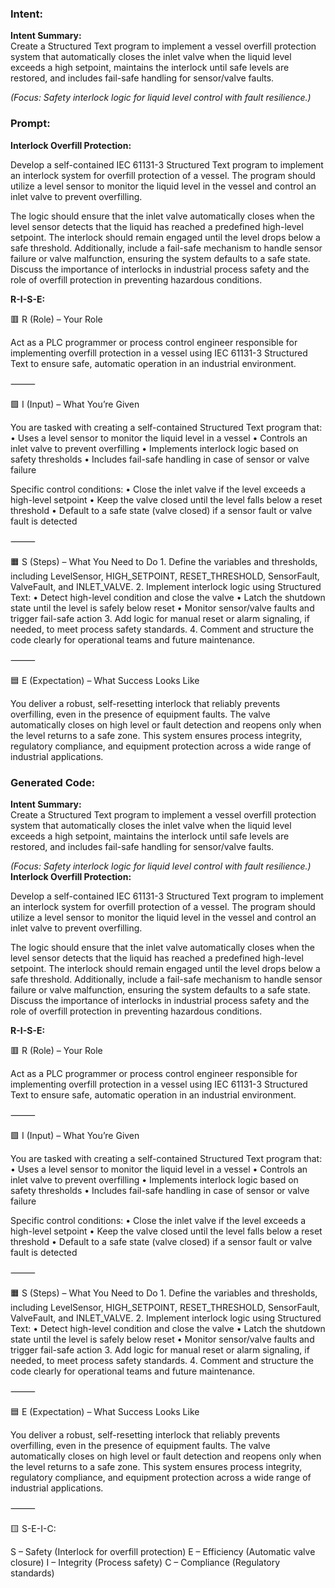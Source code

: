 ### Intent:
**Intent Summary:**  
Create a Structured Text program to implement a vessel overfill protection system that automatically closes the inlet valve when the liquid level exceeds a high setpoint, maintains the interlock until safe levels are restored, and includes fail-safe handling for sensor/valve faults.  

*(Focus: Safety interlock logic for liquid level control with fault resilience.)*

### Prompt:
**Interlock Overfill Protection:**

Develop a self-contained IEC 61131-3 Structured Text program to implement an interlock system for overfill protection of a vessel. The program should utilize a level sensor to monitor the liquid level in the vessel and control an inlet valve to prevent overfilling.

The logic should ensure that the inlet valve automatically closes when the level sensor detects that the liquid has reached a predefined high-level setpoint. The interlock should remain engaged until the level drops below a safe threshold. Additionally, include a fail-safe mechanism to handle sensor failure or valve malfunction, ensuring the system defaults to a safe state. Discuss the importance of interlocks in industrial process safety and the role of overfill protection in preventing hazardous conditions.

**R-I-S-E:**

🟥 R (Role) – Your Role

Act as a PLC programmer or process control engineer responsible for implementing overfill protection in a vessel using IEC 61131-3 Structured Text to ensure safe, automatic operation in an industrial environment.

⸻

🟩 I (Input) – What You’re Given

You are tasked with creating a self-contained Structured Text program that:
	•	Uses a level sensor to monitor the liquid level in a vessel
	•	Controls an inlet valve to prevent overfilling
	•	Implements interlock logic based on safety thresholds
	•	Includes fail-safe handling in case of sensor or valve failure

Specific control conditions:
	•	Close the inlet valve if the level exceeds a high-level setpoint
	•	Keep the valve closed until the level falls below a reset threshold
	•	Default to a safe state (valve closed) if a sensor fault or valve fault is detected

⸻

🟧 S (Steps) – What You Need to Do
	1.	Define the variables and thresholds, including LevelSensor, HIGH_SETPOINT, RESET_THRESHOLD, SensorFault, ValveFault, and INLET_VALVE.
	2.	Implement interlock logic using Structured Text:
	•	Detect high-level condition and close the valve
	•	Latch the shutdown state until the level is safely below reset
	•	Monitor sensor/valve faults and trigger fail-safe action
	3.	Add logic for manual reset or alarm signaling, if needed, to meet process safety standards.
	4.	Comment and structure the code clearly for operational teams and future maintenance.

⸻

🟦 E (Expectation) – What Success Looks Like

You deliver a robust, self-resetting interlock that reliably prevents overfilling, even in the presence of equipment faults. The valve automatically closes on high level or fault detection and reopens only when the level returns to a safe zone. This system ensures process integrity, regulatory compliance, and equipment protection across a wide range of industrial applications.

### Generated Code:
**Intent Summary:**  
Create a Structured Text program to implement a vessel overfill protection system that automatically closes the inlet valve when the liquid level exceeds a high setpoint, maintains the interlock until safe levels are restored, and includes fail-safe handling for sensor/valve faults.  

*(Focus: Safety interlock logic for liquid level control with fault resilience.)*
**Interlock Overfill Protection:**

Develop a self-contained IEC 61131-3 Structured Text program to implement an interlock system for overfill protection of a vessel. The program should utilize a level sensor to monitor the liquid level in the vessel and control an inlet valve to prevent overfilling.

The logic should ensure that the inlet valve automatically closes when the level sensor detects that the liquid has reached a predefined high-level setpoint. The interlock should remain engaged until the level drops below a safe threshold. Additionally, include a fail-safe mechanism to handle sensor failure or valve malfunction, ensuring the system defaults to a safe state. Discuss the importance of interlocks in industrial process safety and the role of overfill protection in preventing hazardous conditions.

**R-I-S-E:**

🟥 R (Role) – Your Role

Act as a PLC programmer or process control engineer responsible for implementing overfill protection in a vessel using IEC 61131-3 Structured Text to ensure safe, automatic operation in an industrial environment.

⸻

🟩 I (Input) – What You’re Given

You are tasked with creating a self-contained Structured Text program that:
	•	Uses a level sensor to monitor the liquid level in a vessel
	•	Controls an inlet valve to prevent overfilling
	•	Implements interlock logic based on safety thresholds
	•	Includes fail-safe handling in case of sensor or valve failure

Specific control conditions:
	•	Close the inlet valve if the level exceeds a high-level setpoint
	•	Keep the valve closed until the level falls below a reset threshold
	•	Default to a safe state (valve closed) if a sensor fault or valve fault is detected

⸻

🟧 S (Steps) – What You Need to Do
	1.	Define the variables and thresholds, including LevelSensor, HIGH_SETPOINT, RESET_THRESHOLD, SensorFault, ValveFault, and INLET_VALVE.
	2.	Implement interlock logic using Structured Text:
	•	Detect high-level condition and close the valve
	•	Latch the shutdown state until the level is safely below reset
	•	Monitor sensor/valve faults and trigger fail-safe action
	3.	Add logic for manual reset or alarm signaling, if needed, to meet process safety standards.
	4.	Comment and structure the code clearly for operational teams and future maintenance.

⸻

🟦 E (Expectation) – What Success Looks Like

You deliver a robust, self-resetting interlock that reliably prevents overfilling, even in the presence of equipment faults. The valve automatically closes on high level or fault detection and reopens only when the level returns to a safe zone. This system ensures process integrity, regulatory compliance, and equipment protection across a wide range of industrial applications.

⸻

🟨 S-E-I-C:

S – Safety (Interlock for overfill protection)
E – Efficiency (Automatic valve closure)
I – Integrity (Process safety)
C – Compliance (Regulatory standards)
